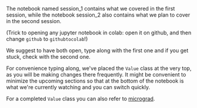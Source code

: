 The notebook named session_1 contains what we covered in the first session, while the notebook session_2 also contains what we plan to cover in the second session.

(Trick to opening any jupyter notebook in colab: open it on github, and then change `github` to `githubtocolab`!)

We suggest to have both open, type along with the first one and if you get stuck, check with the second one.

For convenience typing along, we've placed the `Value` class at the very top, as you will be making changes there frequently. It might be convenient to minimize the upcoming sections so that at the bottom of the notebook is what we're currently watching and you can switch quickly.

For a completed `Value` class you can also refer to [micrograd](https://github.com/karpathy/micrograd/blob/master/micrograd/engine.py).
